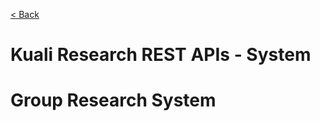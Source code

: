
[< Back](index.html)

# Kuali Research REST APIs - System

# Group Research System
<!-- include(sys/action-attributes.md) -->
<!-- include(sys/actions.md) -->
<!-- include(sys/agenda-attributes.md) -->
<!-- include(sys/agenda-items.md) -->
<!-- include(sys/agendas.md) -->
<!-- include(sys/attachments.md) -->
<!-- include(sys/campus-types.md) -->
<!-- include(sys/campuses.md) -->
<!-- include(sys/categories.md) -->
<!-- include(sys/component-sets.md) -->
<!-- include(sys/components.md) -->
<!-- include(sys/context-attributes.md) -->
<!-- include(sys/context-valid-actions.md) -->
<!-- include(sys/context-valid-agendas.md) -->
<!-- include(sys/context-valid-rules.md) -->
<!-- include(sys/context-valid-terms.md) -->
<!-- include(sys/contexts.md) -->
<!-- include(sys/counties.md) -->
<!-- include(sys/countries.md) -->
<!-- include(sys/delegate-member-attribute-data.md) -->
<!-- include(sys/delegate-members.md) -->
<!-- include(sys/delegate-types.md) -->
<!-- include(sys/derived-components.md) -->
<!-- include(sys/document-attachments.md) -->
<!-- include(sys/document-headers.md) -->
<!-- include(sys/document-route-header-values.md) -->
<!-- include(sys/document-type-attributes.md) -->
<!-- include(sys/document-type-policies.md) -->
<!-- include(sys/document-types.md) -->
<!-- include(sys/entities.md) -->
<!-- include(sys/entity-address-types.md) -->
<!-- include(sys/entity-addresses.md) -->
<!-- include(sys/entity-affiliation-types.md) -->
<!-- include(sys/entity-affiliations.md) -->
<!-- include(sys/entity-bio-demographics.md) -->
<!-- include(sys/entity-citizenship-change-types.md) -->
<!-- include(sys/entity-citizenship-statuses.md) -->
<!-- include(sys/entity-citizenships.md) -->
<!-- include(sys/entity-default-info-caches.md) -->
<!-- include(sys/entity-disability-accomodation-needed-entries.md) -->
<!-- include(sys/entity-email-types.md) -->
<!-- include(sys/entity-emails.md) -->
<!-- include(sys/entity-employment-statuses.md) -->
<!-- include(sys/entity-employment-types.md) -->
<!-- include(sys/entity-employments.md) -->
<!-- include(sys/entity-ethnicities.md) -->
<!-- include(sys/entity-ethnicity-race-types.md) -->
<!-- include(sys/entity-external-identifier-types.md) -->
<!-- include(sys/entity-external-identifiers.md) -->
<!-- include(sys/entity-name-types.md) -->
<!-- include(sys/entity-names.md) -->
<!-- include(sys/entity-phone-types.md) -->
<!-- include(sys/entity-phones.md) -->
<!-- include(sys/entity-privacy-preferences.md) -->
<!-- include(sys/entity-residencies.md) -->
<!-- include(sys/entity-residency-statuses.md) -->
<!-- include(sys/entity-residency-types.md) -->
<!-- include(sys/entity-type-contact-infos.md) -->
<!-- include(sys/entity-types.md) -->
<!-- include(sys/entity-visas.md) -->
<!-- include(sys/function-parameters.md) -->
<!-- include(sys/functions.md) -->
<!-- include(sys/generic-permissions.md) -->
<!-- include(sys/group-attributes.md) -->
<!-- include(sys/group-document-members.md) -->
<!-- include(sys/group-document-qualifiers.md) -->
<!-- include(sys/group-members.md) -->
<!-- include(sys/group-rule-responsibilities.md) -->
<!-- include(sys/groups.md) -->
<!-- include(sys/kew-attribute-definitions.md) -->
<!-- include(sys/kew-rule-attributes.md) -->
<!-- include(sys/kew-type-attributes.md) -->
<!-- include(sys/kew-types.md) -->
<!-- include(sys/kim-attributes.md) -->
<!-- include(sys/kim-document-role-members.md) -->
<!-- include(sys/kim-document-role-permissions.md) -->
<!-- include(sys/kim-document-role-qualifiers.md) -->
<!-- include(sys/kim-document-role-responsibilities.md) -->
<!-- include(sys/kim-document-role-responsibility-actions.md) -->
<!-- include(sys/kim-type-attributes.md) -->
<!-- include(sys/kim-types.md) -->
<!-- include(sys/krms-attribute-definitions.md) -->
<!-- include(sys/krms-type-attributes.md) -->
<!-- include(sys/krms-types.md) -->
<!-- include(sys/lite-view-roles.md) -->
<!-- include(sys/maintenance-document-bases.md) -->
<!-- include(sys/maintenance-locks.md) -->
<!-- include(sys/message-deliveries.md) -->
<!-- include(sys/messages.md) -->
<!-- include(sys/multi-document-attachments.md) -->
<!-- include(sys/namespaces.md) -->
<!-- include(sys/note-types.md) -->
<!-- include(sys/notes.md) -->
<!-- include(sys/notification-channel-reviewers.md) -->
<!-- include(sys/notification-channels.md) -->
<!-- include(sys/notification-content-types.md) -->
<!-- include(sys/notification-message-deliveries.md) -->
<!-- include(sys/notification-priorities.md) -->
<!-- include(sys/notification-producers.md) -->
<!-- include(sys/notification-recipient-lists.md) -->
<!-- include(sys/notification-recipients.md) -->
<!-- include(sys/notification-senders.md) -->
<!-- include(sys/notifications.md) -->
<!-- include(sys/parameter-types.md) -->
<!-- include(sys/parameters.md) -->
<!-- include(sys/people-flow-attributes.md) -->
<!-- include(sys/people-flow-delegates.md) -->
<!-- include(sys/people-flow-members.md) -->
<!-- include(sys/people-flows.md) -->
<!-- include(sys/permission-attributes.md) -->
<!-- include(sys/permission-templates.md) -->
<!-- include(sys/permissions.md) -->
<!-- include(sys/person-document-addresses.md) -->
<!-- include(sys/person-document-affiliations.md) -->
<!-- include(sys/person-document-citizenships.md) -->
<!-- include(sys/person-document-emails.md) -->
<!-- include(sys/person-document-employment-infos.md) -->
<!-- include(sys/person-document-groups.md) -->
<!-- include(sys/person-document-names.md) -->
<!-- include(sys/person-document-phones.md) -->
<!-- include(sys/person-document-privacy-entries.md) -->
<!-- include(sys/person-document-roles.md) -->
<!-- include(sys/person-rule-responsibilities.md) -->
<!-- include(sys/pessimistic-locks.md) -->
<!-- include(sys/postal-codes.md) -->
<!-- include(sys/principals.md) -->
<!-- include(sys/proposition-parameters.md) -->
<!-- include(sys/propositions.md) -->
<!-- include(sys/recipient-deliverer-configs.md) -->
<!-- include(sys/recipient-preferences.md) -->
<!-- include(sys/responsibilities.md) -->
<!-- include(sys/responsibility-attributes.md) -->
<!-- include(sys/responsibility-templates.md) -->
<!-- include(sys/review-responsibilities.md) -->
<!-- include(sys/role-document-delegation-member-qualifiers.md) -->
<!-- include(sys/role-document-delegation-members.md) -->
<!-- include(sys/role-document-delegations.md) -->
<!-- include(sys/role-member-attribute-data.md) -->
<!-- include(sys/role-members.md) -->
<!-- include(sys/role-permissions.md) -->
<!-- include(sys/role-responsibilities.md) -->
<!-- include(sys/role-responsibility-actions.md) -->
<!-- include(sys/roles.md) -->
<!-- include(sys/rule-attributes.md) -->
<!-- include(sys/rule-base-values.md) -->
<!-- include(sys/rule-delegations.md) -->
<!-- include(sys/rule-extension-values.md) -->
<!-- include(sys/rule-extensions.md) -->
<!-- include(sys/rule-responsibilities.md) -->
<!-- include(sys/rule-template-attributes.md) -->
<!-- include(sys/rule-template-options.md) -->
<!-- include(sys/rule-templates.md) -->
<!-- include(sys/rules.md) -->
<!-- include(sys/session-documents.md) -->
<!-- include(sys/states.md) -->
<!-- include(sys/styles.md) -->
<!-- include(sys/term-parameters.md) -->
<!-- include(sys/term-resolver-attributes.md) -->
<!-- include(sys/term-resolver-parameter-specifications.md) -->
<!-- include(sys/term-resolvers.md) -->
<!-- include(sys/term-specifications.md) -->
<!-- include(sys/terms.md) -->
<!-- include(sys/type-type-relations.md) -->
<!-- include(sys/user-channel-subscriptions.md) -->
<!-- include(sys/user-options.md) -->
